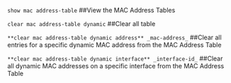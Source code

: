 ```show mac address-table```
##View the MAC Address Tables

```clear mac address-table dynamic```
##Clear all table

```**clear mac address-table dynamic address** _mac-address_```
##Clear all entries for a specific dynamic MAC address from the MAC Address Table

```**clear mac address-table dynamic interface** _interface-id_```
##Clear all dynamic MAC addresses on a specific interface from the MAC Address Table
